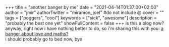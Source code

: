+++
title = "another banger by me"
date = "2021-04-14T01:37:00+02:00"
author = "jmir"
authorTwitter = "miramon_joel" #do not include @
cover = ""
tags = ["poggers", "cool"]
keywords = ["sick", "awesome"]
description = "probably the best one yet"
showFullContent = false
+++
is this a blog now?  
anyway, right now i have nothing better to do, so i'm sharing this with you: [a banger about love and maths?](https://www.youtube.com/watch?v=yoHR8qwuqmY)  
i should probably go to bed now, bye
